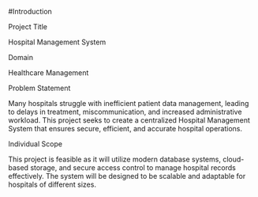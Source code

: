 #Introduction

Project Title

Hospital Management System

Domain

Healthcare Management

Problem Statement

Many hospitals struggle with inefficient patient data management, leading to delays in treatment, miscommunication, and increased administrative workload. This project seeks to create a centralized Hospital Management System that ensures secure, efficient, and accurate hospital operations.

Individual Scope

This project is feasible as it will utilize modern database systems, cloud-based storage, and secure access control to manage hospital records effectively. The system will be designed to be scalable and adaptable for hospitals of different sizes.

